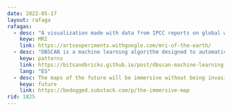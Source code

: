 ```yaml
---
date: 2022-05-17
layout: rafaga
rafagas:
  - desc: "A visualization made with data from IPCC reports on global warming showing what an MRI of the Earth would look like today, a project by multimedia artist Refik Anadol"
    keyw: MRI
    link: https://artsexperiments.withgoogle.com/mri-of-the-earth/
  - desc: "DBSCAN is a machine learning algorithm designed to automatically detect patterns of grouping in physical space, such as the spatial distribution of human activities, and to discover centers of urban activity."
    keyw: patterns
    link: https://bitsandbricks.github.io/post/dbscan-machine-learning-para-detectar-centros-de-actividad-urbana/
    lang: "ES"
  - desc: The maps of the future will be immersive without being invasive, to save us an excessive optimization of our space life that makes us inept, generated by machines but from the local knowledge of humans
    keyw: future
    link: https://bedogged.substack.com/p/the-immersive-map
rid: 1825
---
```

